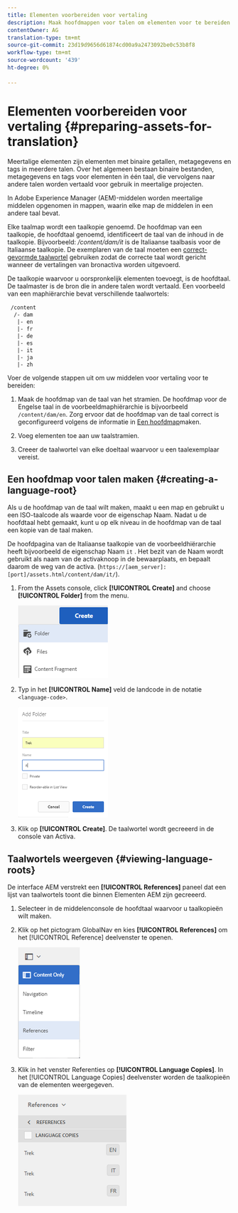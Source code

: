```yaml
---
title: Elementen voorbereiden voor vertaling
description: Maak hoofdmappen voor talen om elementen voor te bereiden voor vertaling ter ondersteuning van meertalige middelen.
contentOwner: AG
translation-type: tm+mt
source-git-commit: 23d19d9656d61874cd00a9a2473092be0c53b8f8
workflow-type: tm+mt
source-wordcount: '439'
ht-degree: 0%

---
```



# Elementen voorbereiden voor vertaling {#preparing-assets-for-translation}

Meertalige elementen zijn elementen met binaire getallen, metagegevens en tags in meerdere talen. Over het algemeen bestaan binaire bestanden, metagegevens en tags voor elementen in één taal, die vervolgens naar andere talen worden vertaald voor gebruik in meertalige projecten.

In Adobe Experience Manager (AEM)-middelen worden meertalige middelen opgenomen in mappen, waarin elke map de middelen in een andere taal bevat.

Elke taalmap wordt een taalkopie genoemd. De hoofdmap van een taalkopie, de hoofdtaal genoemd, identificeert de taal van de inhoud in de taalkopie. Bijvoorbeeld: */content/dam/it* is de Italiaanse taalbasis voor de Italiaanse taalkopie. De exemplaren van de taal moeten een [correct-gevormde taalwortel](preparing-assets-for-translation.md#creating-a-language-root) gebruiken zodat de correcte taal wordt gericht wanneer de vertalingen van bronactiva worden uitgevoerd.

De taalkopie waarvoor u oorspronkelijk elementen toevoegt, is de hoofdtaal. De taalmaster is de bron die in andere talen wordt vertaald. Een voorbeeld van een maphiërarchie bevat verschillende taalwortels:

```
 /content
  /- dam
   |- en
   |- fr
   |- de
   |- es
   |- it
   |- ja
   |- zh
```

Voer de volgende stappen uit om uw middelen voor vertaling voor te bereiden:

1. Maak de hoofdmap van de taal van het stramien. De hoofdmap voor de Engelse taal in de voorbeeldmaphiërarchie is bijvoorbeeld `/content/dam/en`. Zorg ervoor dat de hoofdmap van de taal correct is geconfigureerd volgens de informatie in [Een hoofdmap](preparing-assets-for-translation.md#creating-a-language-root)maken.

1. Voeg elementen toe aan uw taalstramien.
1. Creeer de taalwortel van elke doeltaal waarvoor u een taalexemplaar vereist.

## Een hoofdmap voor talen maken {#creating-a-language-root}

Als u de hoofdmap van de taal wilt maken, maakt u een map en gebruikt u een ISO-taalcode als waarde voor de eigenschap Naam. Nadat u de hoofdtaal hebt gemaakt, kunt u op elk niveau in de hoofdmap van de taal een kopie van de taal maken.

De hoofdpagina van de Italiaanse taalkopie van de voorbeeldhiërarchie heeft bijvoorbeeld de eigenschap Naam `it` . Het bezit van de Naam wordt gebruikt als naam van de activaknoop in de bewaarplaats, en bepaalt daarom de weg van de activa. (`https://[aem_server]:[port]/assets.html/content/dam/it/`).

1. From the Assets console, click **[!UICONTROL Create]** and choose **[!UICONTROL Folder]** from the menu.

   ![Map maken](assets/Create-folder.png)

1. Typ in het **[!UICONTROL Name]** veld de landcode in de notatie `<language-code>`.

   ![Taalcode toevoegen in map](assets/Add-language-code-in-folder.png)

1. Klik op **[!UICONTROL Create]**. De taalwortel wordt gecreeerd in de console van Activa.

## Taalwortels weergeven {#viewing-language-roots}

De interface AEM verstrekt een **[!UICONTROL References]** paneel dat een lijst van taalwortels toont die binnen Elementen AEM zijn gecreeerd.

1. Selecteer in de middelenconsole de hoofdtaal waarvoor u taalkopieën wilt maken.
1. Klik op het pictogram GlobalNav en kies **[!UICONTROL References]** om het [!UICONTROL Reference] deelvenster te openen.

   ![chlimage_1-122](assets/chlimage_1-122.png)

1. Klik in het venster Referenties op **[!UICONTROL Language Copies]**. In het [!UICONTROL Language Copies] deelvenster worden de taalkopieën van de elementen weergegeven.

   ![chlimage_1-123](assets/chlimage_1-123.png)
